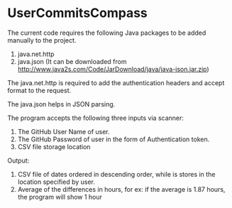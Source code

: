 # UserCommitsCompass

The current code requires the following Java packages to be added manually to the project.
1. java.net.http
2. java.json (It can be downloaded from http://www.java2s.com/Code/JarDownload/java/java-json.jar.zip)

The java.net.http is required to add the authentication headers and accept format to the request.

The java.json helps in JSON parsing.

The program accepts the following three inputs via scanner:
1. The GitHub User Name of user.
2. The GitHub Password of user in the form of Authentication token.
3. CSV file storage location

Output:
1. CSV file of dates ordered in descending order, while is stores in the location specified by user.
2. Average of the differences in hours, for ex: if the average is 1.87 hours, the program will show 1 hour
